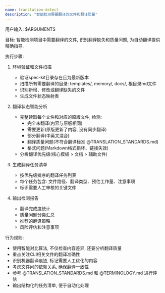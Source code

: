 ```yaml
---
name: translation-detect
description: "智能检测需要翻译的文件和翻译质量"
---
```


用户输入: 
$ARGUMENTS

目标: 智能检测项目中需要翻译的文件, 识别翻译缺失和质量问题, 为自动翻译提供精确指导.

执行步骤: 

1. 环境验证和文件扫描
   - 验证spec-kit目录存在且为最新版本
   - 扫描所有需要翻译的目录: templates/, memory/, docs/, 根目录md文件
   - 识别新增、修改或翻译缺失的文件
   - 生成文件状态映射表

2. 翻译状态智能分析
   - 完整读取每个文件和对应的原版文件, 检测: 
     * 完全未翻译(内容与原版相同)
     * 需要更新(原版更新了内容, 没有同步翻译)
     * 部分翻译(中英文混合)
     * 翻译质量问题(不符合翻译标准 @TRANSLATION_STANDARDS.md)
     * 格式问题(Markdown格式损坏、链接失效)
   - 分析翻译优先级(核心模板 > 文档 > 辅助文件)

3. 生成翻译任务清单
   - 按优先级排序的翻译任务列表
   - 每个任务包含: 文件路径、翻译类型、预估工作量、注意事项
   - 标识需要人工审核的关键文件

4. 输出检测报告
   - 翻译完成度统计
   - 质量问题分类汇总
   - 推荐的翻译策略
   - 风险评估和注意事项

行为规则: 
- 使用智能对比算法, 不仅检查内容差异, 还要分析翻译质量
- 重点关注CLI相关文件的翻译准确性
- 识别机器翻译痕迹, 标记需要人工优化的内容
- 考虑文件间的依赖关系, 确保翻译一致性
- 参考 @TRANSLATION_STANDARDS.md 和 @TERMINOLOGY.md 进行评估
- 输出结构化的任务清单, 便于自动化处理
